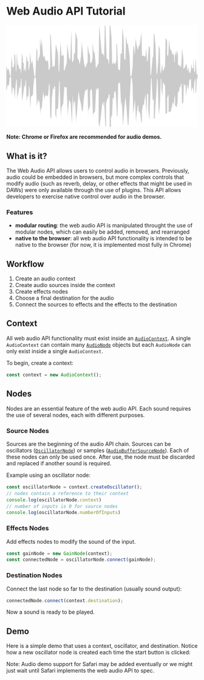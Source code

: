 # Web Audio API Tutorial

![waveform](/images/waveform.png)

**Note: Chrome or Firefox are recommended for audio demos.**

## What is it?

The Web Audio API allows users to control audio in browsers. Previously, audio could be embedded in browsers, but more complex controls that modify audio (such as reverb, delay, or other effects that might be used in DAWs) were only available through the use of plugins. This API allows developers to exercise native control over audio in the browser.

### Features

- **modular routing**: the web audio API is manipulated throught the use of modular nodes, which can easily be added, removed, and rearranged
- **native to the browser**: all web audio API functionality is intended to be native to the browser (for now, it is implemented most fully in Chrome)

## Workflow

1.  Create an audio context
2.  Create audio sources inside the context
3.  Create effects nodes
4.  Choose a final destination for the audio
5.  Connect the sources to effects and the effects to the destination

## Context

All web audio API functionality must exist inside an [`AudioContext`](audio-context). A single `AudioContext` can contain many [`AudioNode`](audio-node) objects but each `AudioNode` can only exist inside a single `AudioContext`.

To begin, create a context:

```js
const context = new AudioContext();
```

## Nodes

Nodes are an essential feature of the web audio API.  Each sound requires the use of several nodes, each with different purposes.

### Source Nodes

Sources are the beginning of the audio API chain.  Sources can be oscillators ([`OscillatorNode`](oscillator-node)) or samples ([`AudioBufferSourceNode`](audio-buffer-source-node)).  Each of these nodes can only be used once.  After use, the node must be discarded and replaced if another sound is required.

Example using an oscillator node:

```js
const oscillatorNode = context.createOscillator();
// nodes contain a reference to their context
console.log(oscillatorNode.context)
// number of inputs is 0 for source nodes
console.log(oscillatorNode.numberOfInputs)
```

### Effects Nodes

Add effects nodes to modify the sound of the input.

```js
const gainNode = new GainNode(context);
const connectedNode = oscillatorNode.connect(gainNode);
```

### Destination Nodes

Connect the last node so far to the destination (usually sound output):

```js
connectedNode.connect(context.destination);
```

Now a sound is ready to be played.

## Demo

Here is a simple demo that uses a context, oscillator, and destination.  Notice how a new oscillator node is created each time the start button is clicked:

<audio-demo>
    <template>
        <div>
            <button onclick="startAudio()">Start</button>
            <button onclick="endAudio()">Stop</button>
        </div>
        <script>
            const context = new AudioContext();
            let oscillatorAudioNode;
            const startAudio = function() {
                // allow the user to play sound
                context.resume();
                if(oscillatorAudioNode) oscillatorAudioNode.stop();
                // create an oscillator node
                oscillatorAudioNode = context.createOscillator();
                // connect it to the destination
                oscillatorAudioNode.connect(context.destination);
                // start the oscillator
                oscillatorAudioNode.start();
            }
            const endAudio = function() {
                oscillatorAudioNode.stop();
            }
        </script>
    </template>
</audio-demo>

Note: Audio demo support for Safari may be added eventually or we might just wait until Safari implements the web audio API to spec.